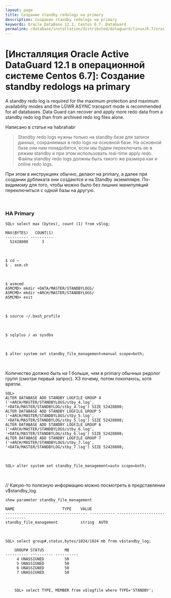 ```yaml
---
layout: page
title: Создание standby redologs на primary
description: Создание standby redologs на primary
keywords: Oracle DataBase 12.1, Centos 6.7, DataGuard
permalink: /database/installation/distributed/dataguard/linux/6.7/oracle/12.1/standby-redologs-on-primary-instance/
---
```


# [Инсталляция Oracle Active DataGuard 12.1 в операционной системе Centos 6.7]: Создание standby redologs на primary

A standby redo log is required for the maximum protection and maximum availability modes and the LGWR ASYNC transport mode is recommended for all databases. Data Guard can recover and apply more redo data from a standby redo log than from archived redo log files alone.

Написано в статье на habrahabr

> Standby redo logs нужны только на standby базе для записи данных, сохраняемых в redo logs на основной базе. На основной базе они нам понадобятся, если мы будем переключать ее в режим standby и при этом использовать real-time apply redo. Файлы standby redo logs должны быть такого же размера как и online redo logs.

При этом в инструкциях обычно, делают на primary, а далее при создании дубликата они создаются и на Standby экземпляре. По-видимому для того, чтобы можно было без лишних манипуляций переключиться с одной базы на другую.

<br/>

### НА Primary

    SQL> select max (bytes), count (1) from v$log;

    MAX(BYTES)   COUNT(1)
    ---------- ----------
      52428800	    3

<br/>

    $ cd ~
    $ . asm.sh

<br/>

    $ asmcmd
    ASMCMD> mkdir +DATA/MASTER/STANDBYLOGS/
    ASMCMD> mkdir +ARCH/MASTER/STANDBYLOGS/
    ASMCMD> exit

<br/>

    $ source ~/.bash_profile

<br/>

    $ sqlplus / as sysdba

<br/>

    $ alter system set standby_file_management=manual scope=both;

<br/>

Количество должно быть на 1 больше, чем в primary обычных редолог групп (смотри первый запрос).
ХЗ почему, потом покопаюсь, хотя врятли.

<!--

	SQL>
	ALTER DATABASE ADD STANDBY LOGFILE GROUP 4 '+DATA/MASTER/STANDBYLOG/stby_4.log' SIZE 52428800;
	ALTER DATABASE ADD STANDBY LOGFILE GROUP 5 '+DATA/MASTER/STANDBYLOG/stby_5.log' SIZE 52428800;
	ALTER DATABASE ADD STANDBY LOGFILE GROUP 6 '+DATA/MASTER/STANDBYLOG/stby_6.log' SIZE 52428800;
	ALTER DATABASE ADD STANDBY LOGFILE GROUP 7 '+DATA/MASTER/STANDBYLOG/stby_7.log' SIZE 52428800;

-->

    SQL>
    ALTER DATABASE ADD STANDBY LOGFILE GROUP 4 ('+ARCH/MASTER/STANDBYLOGS/stby_4.log', '+DATA/MASTER/STANDBYLOG/stby_4.log') SIZE 52428800;
    ALTER DATABASE ADD STANDBY LOGFILE GROUP 5 ('+ARCH/MASTER/STANDBYLOGS/stby_5.log', '+DATA/MASTER/STANDBYLOG/stby_5.log') SIZE 52428800;
    ALTER DATABASE ADD STANDBY LOGFILE GROUP 6 ('+ARCH/MASTER/STANDBYLOGS/stby_6.log', '+DATA/MASTER/STANDBYLOG/stby_6.log') SIZE 52428800;
    ALTER DATABASE ADD STANDBY LOGFILE GROUP 7 ('+ARCH/MASTER/STANDBYLOGS/stby_7.log', '+DATA/MASTER/STANDBYLOG/stby_7.log') SIZE 52428800;

<br/>

    SQL> alter system set standby_file_management=auto scope=both;

<br/>

// Какую-то полезную информацию можно посмотреть в представлении v\$standby_log.

    show parameter standby_file_management

    NAME				     TYPE	 VALUE
    ------------------------------------ ----------- ------------------------------
    standby_file_management 	     string	 AUTO

<br/>

    SQL> select group#,status,bytes/1024/1024 mb from v$standby_log;

        GROUP# STATUS	      MB
    ---------- ---------- ----------
    	 4 UNASSIGNED	      50
    	 5 UNASSIGNED	      50
    	 6 UNASSIGNED	      50
    	 7 UNASSIGNED	      50



    	SQL> select TYPE, MEMBER from v$logfile where TYPE='STANDBY';
